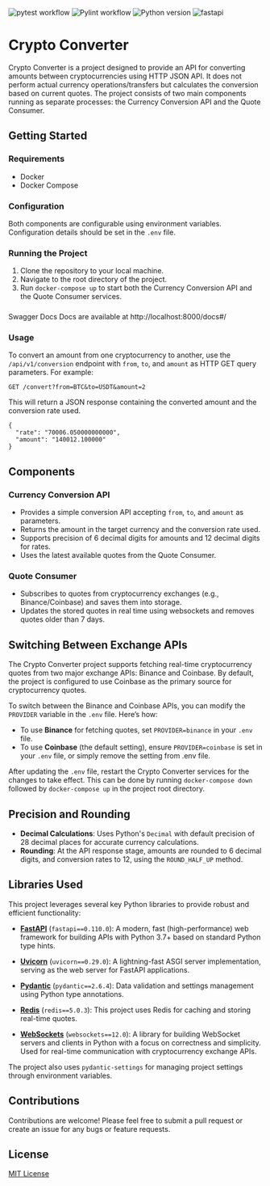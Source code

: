![pytest workflow](https://github.com/Sohimaster/crypto_converter/actions/workflows/pytest.yml/badge.svg)
![Pylint workflow](https://github.com/Sohimaster/crypto_converter/actions/workflows/pylint.yml/badge.svg)
![Python version](https://img.shields.io/badge/python-3.11-blue.svg)
![fastapi](https://img.shields.io/badge/FastAPI-005571)

# Crypto Converter
Crypto Converter is a project designed to provide an API for converting amounts between cryptocurrencies using HTTP JSON API. It does not perform actual currency operations/transfers but calculates the conversion based on current quotes. The project consists of two main components running as separate processes: the Currency Conversion API and the Quote Consumer.

## Getting Started

### Requirements
- Docker
- Docker Compose

### Configuration
Both components are configurable using environment variables. Configuration details should be set in the `.env` file.

### Running the Project
1. Clone the repository to your local machine.
2. Navigate to the root directory of the project.
3. Run `docker-compose up` to start both the Currency Conversion API and the Quote Consumer services.

###
Swagger Docs
Docs are available at http://localhost:8000/docs#/

### Usage
To convert an amount from one cryptocurrency to another, use the `/api/v1/conversion` endpoint with `from`, `to`, and `amount` as HTTP GET query parameters. For example:

`GET /convert?from=BTC&to=USDT&amount=2`

This will return a JSON response containing the converted amount and the conversion rate used.

```
{
  "rate": "70006.050000000000",
  "amount": "140012.100000"
}
```

## Components

### Currency Conversion API
- Provides a simple conversion API accepting `from`, `to`, and `amount` as parameters.
- Returns the amount in the target currency and the conversion rate used.
- Supports precision of 6 decimal digits for amounts and 12 decimal digits for rates.
- Uses the latest available quotes from the Quote Consumer.

### Quote Consumer
- Subscribes to quotes from cryptocurrency exchanges (e.g., Binance/Coinbase) and saves them into storage.
- Updates the stored quotes in real time using websockets and removes quotes older than 7 days.

## Switching Between Exchange APIs
The Crypto Converter project supports fetching real-time cryptocurrency quotes from two major exchange APIs: Binance and Coinbase. By default, the project is configured to use Coinbase as the primary source for cryptocurrency quotes.

To switch between the Binance and Coinbase APIs, you can modify the `PROVIDER` variable in the `.env` file. Here’s how:

- To use **Binance** for fetching quotes, set `PROVIDER=binance` in your `.env` file.
- To use **Coinbase** (the default setting), ensure `PROVIDER=coinbase` is set in your `.env` file, or simply remove the setting from .env file.

After updating the `.env` file, restart the Crypto Converter services for the changes to take effect. This can be done by running `docker-compose down` followed by `docker-compose up` in the project root directory.

## Precision and Rounding

- **Decimal Calculations**: Uses Python's `Decimal` with default precision of 28 decimal places for accurate currency calculations.
- **Rounding**: At the API response stage, amounts are rounded to 6 decimal digits, and conversion rates to 12, using the `ROUND_HALF_UP` method.

## Libraries Used

This project leverages several key Python libraries to provide robust and efficient functionality:

- **[FastAPI](https://fastapi.tiangolo.com/)** (`fastapi==0.110.0`): A modern, fast (high-performance) web framework for building APIs with Python 3.7+ based on standard Python type hints.

- **[Uvicorn](https://www.uvicorn.org/)** (`uvicorn==0.29.0`): A lightning-fast ASGI server implementation, serving as the web server for FastAPI applications.

- **[Pydantic](https://pydantic-docs.helpmanual.io/)** (`pydantic==2.6.4`): Data validation and settings management using Python type annotations.

- **[Redis](https://redis.io/)** (`redis==5.0.3`): This project uses Redis for caching and storing real-time quotes.

- **[WebSockets](https://websockets.readthedocs.io/en/stable/)** (`websockets==12.0`): A library for building WebSocket servers and clients in Python with a focus on correctness and simplicity. Used for real-time communication with cryptocurrency exchange APIs.

The project also uses `pydantic-settings` for managing project settings through environment variables.


## Contributions
Contributions are welcome! Please feel free to submit a pull request or create an issue for any bugs or feature requests.

## License
[MIT License](LICENSE)

